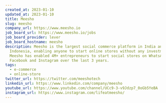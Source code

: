 ```yaml
---
created_at: 2023-01-10
updated_at: 2023-01-10
title: Meesho
slug: meesho
company_url: https://www.meesho.io
job_board_url: https://www.meesho.io/jobs
job_board_provider: lever
job_board_hostname: meesho
description: Meesho is the largest social commerce platform in India and
  Indonesia, enabling anyone to start online stores without any investment.
  Meesho has enabled 4M+ entrepreneurs to start social stores on WhatsApp,
  Facebook and Instagram over the last 3 years.
tags:
  - e-commerce
  - online-store
twitter_url: https://twitter.com/meeshotech
linkedin_url: https://www.linkedin.com/company/meesho
youtube_url: https://www.youtube.com/channel/UCc9-3-v9Jdzp7_0oGb5YeBA
instagram_url: https://www.instagram.com/lifeatmeesho/
---
```

